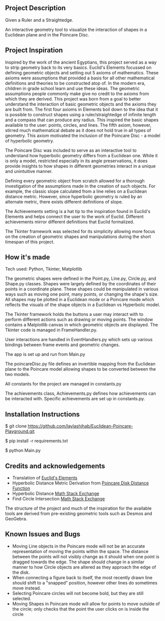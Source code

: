## Project Description
Given a Ruler and a Straightedge.

An interactive geometry tool to visualize the interaction of shapes in a Euclidean plane and in the Poincare Disc.

## Project Inspiration
Inspired by the work of the ancient Egyptians, this project served as a way to strip geometry back to its very basics. Euclid's Elements focussed on defining geometric objects and setting out 5 axioms of mathematics. These axioms were assumptions that provided a basis for all other mathematical definitions and theories to be constructed atop of. In the modern era, children in grade school learn and use these ideas. The geometric assumptions people commonly make give no credit to the axioms from which they are derived. This project was born from a goal to better understand the interaction of basic geometric objects and the axioms they are built from. The first four axioms in Elements boil down to the idea that it is possible to construct shapes using a ruler/straightedge of infinite length and a compass that can produce any radius. This inspired the basic shapes available to the user: points, circles, and lines. The fifth axiom, however, stirred much mathematical debate as it does not hold true in all types of geometry. This axiom motivated the inclusion of the Poincare Disc - a model of hyperbolic geometry. 

The Poincare Disc was included to serve as an interactive tool to understand how hyperbolic geometry differs from a Euclidean one. While it is only a model, restricted especially in its angle preservations, it does provide insights to how shapes in different geometries interact in a unique and unintuitive manner.

Defining every geometric object from scratch allowed for a thorough investigation of the assumptions made in the creation of such objects. For example, the classic slope calculated from a line relies on a Euclidean distance metric. However, since hyperbolic geometry is ruled by an alternate metric, there exists different definitions of slope. 

The Achievements setting is a hat tip to the inspiration found in Euclid's Elements and helps connect the user to the work of Euclid. Different achievements mirror different definitions that Euclid formalized. 

The Tkinter framework was selected for its simplicity allowing more focus on the creation of geometric shapes and manipulations during the short timespan of this project.

## How it's made
Tech used: Python, Tkinter, Matplotlib

The geometric shapes were defined in the Point.py, Line.py, Circle.py, and Shape.py classes. Shapes were largely defined by the coordinates of their points in a coordinate plane. These shapes could be manipulated in various ways such as moving one point, many points, or changing the shape's size. All shapes may be plotted in a Euclidean mode or a Poincare mode which reflects the visuals of the shape objects in a Euclidean vs Hyperbolic model.

The Tkinter framework holds the buttons a user may interact with to perform different actions such as drawing or moving points. The window contains a Matplotlib canvas in which geometric objects are displayed. The Tkinter code is managed in FrameHandler.py.

User interactions are handled in EventHandlers.py which sets up various bindings between frame events and geometric changes. 

The app is set up and run from Main.py

The poincareDisc.py file defines an invertible mapping from the Euclidean plane to the Poincare model allowing shapes to be converted between the two models.

All constants for the project are managed in constants.py

The achievements class, Achievements.py defines how achievements can be interacted with. Specific achievements are set up in constants.py.

## Installation Instructions
$ git clone https://github.com/laylashihab/Euclidean-Poincare-Playground.git

$ pip install -r requirements.txt

$ python Main.py

## Credits and acknowledgements
- Translation of [Euclid's Elements](http://aleph0.clarku.edu/~djoyce/elements/bookI/bookI.html)
- Hyperbolic Distance Metric Derivation from [Poincare Disk Distance Function](https://xnought.github.io/files/poincare-disk-distance-function.pdf)
- Hyperbolic Distance [Math Stack Exchange](https://math.stackexchange.com/questions/3910376/how-to-determine-distance-between-two-points-in-poincare)
- Find Circle Intersection [Math Stack Exchange](https://math.stackexchange.com/questions/256100/how-can-i-find-the-points-at-which-two-circles-intersect)

The structure of the project and much of the inspiration for the available tools are derived from pre-existing geometric tools such as Desmos and GeoGebra.

## Known Issues and Bugs
 - Moving Line objects in the Poincare mode will not be an accurate representation of moving the points within the space. The distance between the points will not visibly change as it should when one point is dragged towards the edge. The shape should change in a similar manner to how Circle objects are altered as they approach the edge of the disk. 
 - When connecting a figure back to itself, the most recently drawn line should shift to a "snapped" position, however other lines do sometimes move instead.
 - Selecting Poincare circles will not become bold, but they are still selected.
 - Moving Shapes in Poincare mode will allow for points to move outside of the circle; only checks that the point the user clicks on is inside the circle

